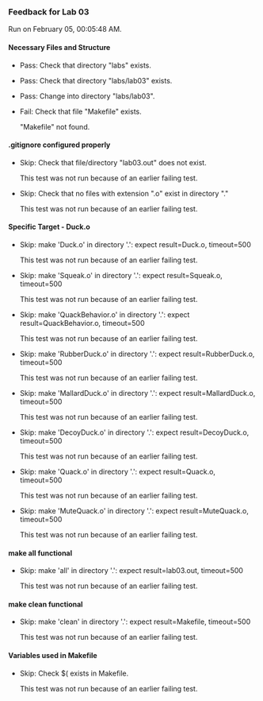 ### Feedback for Lab 03

Run on February 05, 00:05:48 AM.


#### Necessary Files and Structure

+ Pass: Check that directory "labs" exists.

+ Pass: Check that directory "labs/lab03" exists.

+ Pass: Change into directory "labs/lab03".

+ Fail: Check that file "Makefile" exists.

     "Makefile" not found.


#### .gitignore configured properly

+ Skip: Check that file/directory "lab03.out" does not exist.

  This test was not run because of an earlier failing test.

+ Skip: Check that no files with extension ".o" exist in directory "."

  This test was not run because of an earlier failing test.


#### Specific Target - Duck.o

+ Skip: make 'Duck.o' in directory '.': expect result=Duck.o, timeout=500

  This test was not run because of an earlier failing test.

+ Skip: make 'Squeak.o' in directory '.': expect result=Squeak.o, timeout=500

  This test was not run because of an earlier failing test.

+ Skip: make 'QuackBehavior.o' in directory '.': expect result=QuackBehavior.o, timeout=500

  This test was not run because of an earlier failing test.

+ Skip: make 'RubberDuck.o' in directory '.': expect result=RubberDuck.o, timeout=500

  This test was not run because of an earlier failing test.

+ Skip: make 'MallardDuck.o' in directory '.': expect result=MallardDuck.o, timeout=500

  This test was not run because of an earlier failing test.

+ Skip: make 'DecoyDuck.o' in directory '.': expect result=DecoyDuck.o, timeout=500

  This test was not run because of an earlier failing test.

+ Skip: make 'Quack.o' in directory '.': expect result=Quack.o, timeout=500

  This test was not run because of an earlier failing test.

+ Skip: make 'MuteQuack.o' in directory '.': expect result=MuteQuack.o, timeout=500

  This test was not run because of an earlier failing test.


#### make all functional

+ Skip: make 'all' in directory '.': expect result=lab03.out, timeout=500

  This test was not run because of an earlier failing test.


#### make clean functional

+ Skip: make 'clean' in directory '.': expect result=Makefile, timeout=500

  This test was not run because of an earlier failing test.


#### Variables used in Makefile

+ Skip: Check $( exists in Makefile.

  This test was not run because of an earlier failing test.

